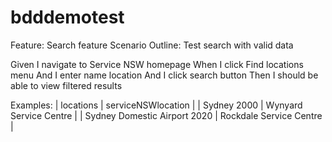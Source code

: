 # bdddemotest

Feature: Search feature
Scenario Outline: Test search with valid data

Given I navigate to Service NSW homepage
When I click Find locations menu 
And I enter name location <locations>
And I click search button
Then I should be able to view filtered results <serviceNSWlocation>

 Examples:
 | locations | serviceNSWlocation |
 | Sydney 2000 | Wynyard Service Centre |
 | Sydney Domestic Airport 2020   | Rockdale Service Centre |
